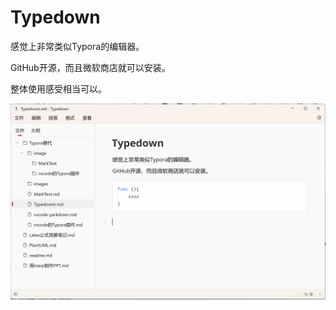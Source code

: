# Typedown

感觉上非常类似Typora的编辑器。

GitHub开源，而且微软商店就可以安装。

整体使用感受相当可以。

![5ab498f0-1208-4b16-847b-bf645ac2eb97](./images/5ab498f0-1208-4b16-847b-bf645ac2eb97.png)


